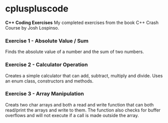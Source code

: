 # cpluspluscode
**C++ Coding Exercises**
My completed exercises from the book C++ Crash Course by Josh Lospinso.

### Exercise 1 - Absolute Value / Sum
Finds the absolute value of a number and the sum of two numbers.

### Exercise 2 - Calculator Operation
Creates a simple calculator that can add, subtract, multiply and divide. Uses an enum class, constructors and methods.

### Exercise 3 - Array Manipulation
Creats two char arrays and both a read and write function that can both read/print the arrays and write to them. The function also checks for buffer overflows and will not execute if a call is made outside the array.
